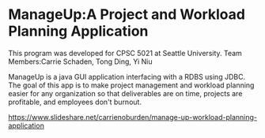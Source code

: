 # ManageUp:A Project and Workload Planning Application

This program was developed for CPSC 5021 at Seattle University.
Team Members:Carrie Schaden, Tong Ding, Yi Niu

ManageUp is a java GUI application interfacing with a RDBS using JDBC. The goal of this app is to make project management and workload planning easier for any organization so that deliverables are on time, projects are profitable, and employees don't burnout.

https://www.slideshare.net/carrienoburden/manage-up-workload-planning-application
